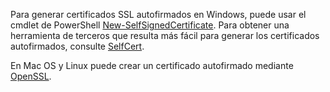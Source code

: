 Para generar certificados SSL autofirmados en Windows, puede usar el cmdlet de PowerShell [New-SelfSignedCertificate](/powershell/module/pkiclient/new-selfsignedcertificate?view=win10-ps). Para obtener una herramienta de terceros que resulta más fácil para generar los certificados autofirmados, consulte [SelfCert](https://www.pluralsight.com/blog/software-development/selfcert-create-a-self-signed-certificate-interactively-gui-or-programmatically-in-net).

En Mac OS y Linux puede crear un certificado autofirmado mediante [OpenSSL](https://www.openssl.org/).
